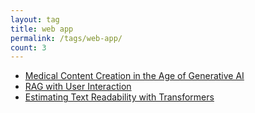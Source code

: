 ```yaml
---
layout: tag
title: web app
permalink: /tags/web-app/
count: 3
---
```


- [Medical Content Creation in the Age of Generative AI](https://kozodoi.me/blog/20240703/medical-content-generation)
- [RAG with User Interaction](https://kozodoi.me/blog/20231113/rag-with-human-interaction)
- [Estimating Text Readability with Transformers](https://kozodoi.me/blog/20211121/text-readability)
